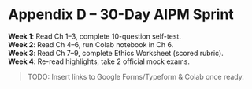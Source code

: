 # Appendix D – 30-Day AIPM Sprint

**Week 1**: Read Ch 1–3, complete 10-question self-test.  
**Week 2**: Read Ch 4–6, run Colab notebook in Ch 6.  
**Week 3**: Read Ch 7–9, complete Ethics Worksheet (scored rubric).  
**Week 4**: Re-read highlights, take 2 official mock exams.

> TODO: Insert links to Google Forms/Typeform & Colab once ready.
